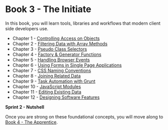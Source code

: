 # Book 3 - The Initiate

In this book, you will learn tools, libraries and workflows that modern client side developers use.

* Chapter 1 - [Controlling Access on Objects](./chapters/JS_OBJECT_CREATE.md)
* Chapter 2 - [Filtering Data with Array Methods](./chapters/JS_ARRAY_METHODS.md)
* Chapter 3 - [Pseudo Class Selectors](./chapters/CSS_PSEUDOCLASSES.md)
* Chapter 4 - [Factory & Generator Functions](./chapters/JS_FACTORY_FUNCTION.md)
* Chapter 5 - [Handling Browser Events](./chapters/JS_EVENTS.md)
* Chapter 6 - [Using Forms in Single Page Applications](./chapters/FORMS_SPA.md)
* Chapter 7 - [CSS Naming Conventions](./chapters/CSS_CONVENTIONS.md)
* Chapter 8 - [Joining Related Data](./chapters/JS_JOINING_DATA.md)
* Chapter 9 - [Task Automation with Grunt](./chapters/AUTOMATION_GRUNT.md)
* Chapter 10 - [JavaScript Modules](./chapters/JS_MODULES.md)
* Chapter 11 - [Editing Existing Data](./chapters/DATA_EDITING.md)
* Chapter 12 - [Designing Software Features](./chapters/DESIGN_FEATURES.md)

**Sprint 2 - Nutshell**

Once you are strong on these foundational concepts, you will move along to [Book 4 - The Apprentice](../book-4-the-apprentice/README.md).
